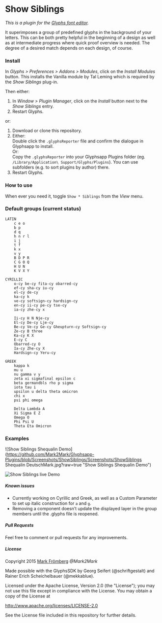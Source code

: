 # Show Siblings

*This is a plugin for the [Glyphs font editor](http://glyphsapp.com/).*  

It superimposes a group of predefined glyphs in the background of your letters. This can be both pretty helpful in the beginning of a design as well as at intermediate progress where quick proof overview is needed. The degree of a desired match depends on each design, of course.

### Install

In *Glyphs > Preferences > Addons > Modules*, click on the *Install Modules* button. This installs the Vanilla module by Tal Leming which is required by the *Show Siblings* plug-in.

Then either:

1. In *Window > Plugin Manager*, click on the *Install* button next to the *Show Siblings* entry. 
2. Restart Glyphs.

or:

1. Download or clone this repository.
2. Either:  
   Double click the `.glyphsReporter` file and confirm the dialogue in Glyphsapp to install.  
   Or:  
   Copy the `.glyphsReporter` into your Glyphsapp Plugins folder (eg. `/Library/Application\ Support/Glyphs/Plugins`). You can use subfolders (e.g. to sort plugins by author) there.
3. Restart Glyphs.

### How to use

When ever you need it, toggle `Show * Siblings` from the *View* menu.

### Default groups (current status)

```
LATIN
    c e o
    b p
    d q
    h n r l
    i j
    t f
    k x
    v y
    B D P R
    C G O Q
    H U N
    K V X Y

CYRILLIC
    o-cy be-cy fita-cy obarred-cy
    ef-cy sha-cy iu-cy
    el-cy de-cy
    ka-cy k
    ve-cy softsign-cy hardsign-cy
    en-cy ii-cy pe-cy tse-cy
    ia-cy zhe-cy x
    
    Ii-cy H N Nje-cy
    El-cy De-cy Lje-cy
    Be-cy Ve-cy Ge-cy Gheupturn-cy Softsign-cy
    Ze-cy B three
    Ka-cy K X
    E-cy C
    Obarred-cy O
    Ia-cy Zhe-cy X
    Hardsign-cy Yeru-cy

GREEK
    kappa k
    mu u
    nu gamma v y
    zeta xi sigmafinal epsilon c
    beta germandbls rho p sigma
    iota tau i
    upsilon u delta theta omicron
    chi x
    psi phi omega

    Delta Lambda A
    Xi Sigma E Z
    Omega O
    Phi Psi U
    Theta Eta Omicron

```

### Examples

![Show Siblings Shequalin Demo](https://github.com/Mark2Mark/Glyphsapp-Plugins/blob/Screenshots/ShowSiblings/Screenshots/ShowSiblings Shequalin DeutschMark.jpg?raw=true "Show Siblings Shequalin Demo")

![Show Siblings live Demo](https://github.com/Mark2Mark/Glyphsapp-Plugins/blob/Screenshots/ShowSiblings/Screenshots/screencapDemoFont.gif?raw=true "Show Siblings live Demo")



##### Known issues

- Currently working on Cyrillic and Greek, as well as a Custom Parameter to set up italic construction for `a` and `g`.
- Removing a component doesn’t update the displayed layer in the group members until the .glyphs file is reopened.

##### Pull Requests

Feel free to comment or pull requests for any improvements.

##### License

Copyright 2015 [Mark Frömberg](http://www.markfromberg.com/) *@Mark2Mark*

Made possible with the GlyphsSDK by Georg Seifert (@schriftgestalt) and Rainer Erich Scheichelbauer (@mekkablue).

Licensed under the Apache License, Version 2.0 (the "License");
you may not use this file except in compliance with the License.
You may obtain a copy of the License at

http://www.apache.org/licenses/LICENSE-2.0

See the License file included in this repository for further details.
